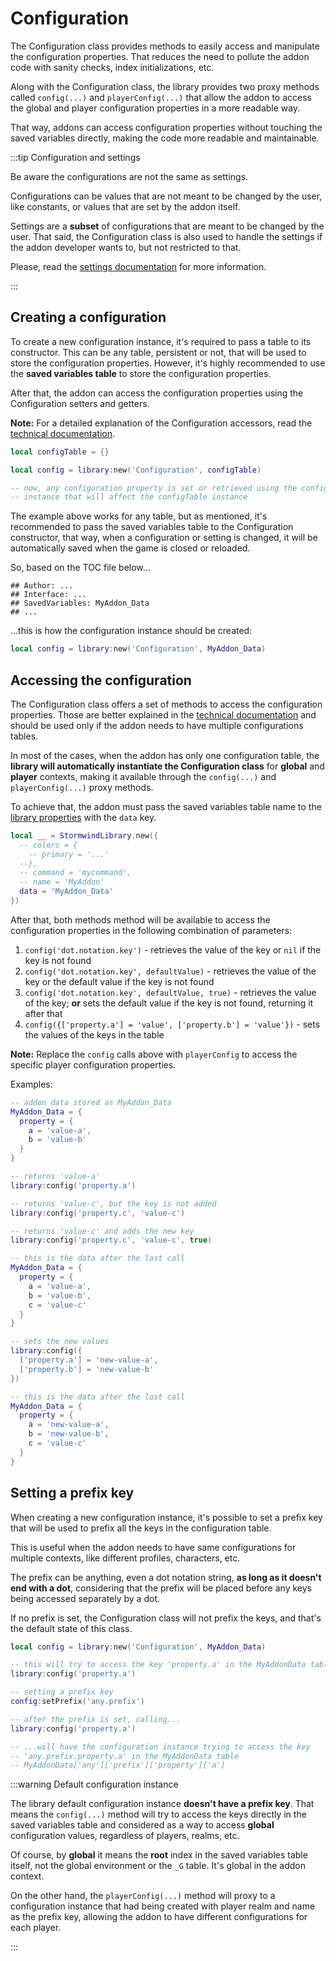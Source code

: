 # Configuration

The Configuration class provides methods to easily access and manipulate the 
configuration properties. That reduces the need to pollute the addon code 
with sanity checks, index initializations, etc.

Along with the Configuration class, the library provides two proxy methods 
called `config(...)` and `playerConfig(...)` that allow the addon to access 
the global and player configuration properties in a more readable way.

That way, addons can access configuration properties without touching the
saved variables directly, making the code more readable and maintainable.

:::tip Configuration and settings

Be aware the configurations are not the same as settings.

Configurations can be values that are not meant to be changed by the user,
like constants, or values that are set by the addon itself.

Settings are a **subset** of configurations that are meant to be changed by 
the user. That said, the Configuration class is also used to handle the 
settings if the addon developer wants to, but not restricted to that.

Please, read the [settings documentation](settings) for more information.

:::

## Creating a configuration

To create a new configuration instance, it's required to pass a table to its
constructor. This can be any table, persistent or not, that will be used to
store the configuration properties. However, it's highly recommended to use
the **saved variables table** to store the configuration properties.

After that, the addon can access the configuration properties using the 
Configuration setters and getters.

**Note:** For a detailed explanation of the Configuration accessors, read the
[technical documentation](pathname:///lua-docs/classes/Core.Configuration.html).

```lua
local configTable = {}

local config = library:new('Configuration', configTable)

-- now, any configuration property is set or retrieved using the config
-- instance that will affect the configTable instance
```

The example above works for any table, but as mentioned, it's recommended to
pass the saved variables table to the Configuration constructor, that way, 
when a configuration or setting is changed, it will be automatically saved
when the game is closed or reloaded.

So, based on the TOC file below...

```toc
## Author: ...
## Interface: ...
## SavedVariables: MyAddon_Data
## ...
```

...this is how the configuration instance should be created:

```lua
local config = library:new('Configuration', MyAddon_Data)
```

## Accessing the configuration

The Configuration class offers a set of methods to access the configuration
properties. Those are better explained in the [technical documentation](pathname:///lua-docs/classes/Core.Configuration.html)
and should be used only if the addon needs to have multiple configurations
tables.

In most of the cases, when the addon has only one configuration table, the
**library will automatically instantiate the Configuration class** for 
**global** and **player** contexts, making it available through the
`config(...)` and `playerConfig(...)` proxy methods.

To achieve that, the addon must pass the saved variables table name to the
[library properties](../../resources/core/addon-properties.md) with the `data`
key.

```lua
local __ = StormwindLibrary.new({
  -- colors = {
    -- primary = '...'
  --},
  -- command = 'mycommand',
  -- name = 'MyAddon'
  data = 'MyAddon_Data'
})
```

After that, both methods method will be available to access the configuration 
properties in the following combination of parameters:

1. `config('dot.notation.key')` - retrieves the value of the key or `nil` if
the key is not found
1. `config('dot.notation.key', defaultValue)` - retrieves the value of the key
or the default value if the key is not found
1. `config('dot.notation.key', defaultValue, true)` - retrieves the value of 
the key; **or** sets the default value if the key is not found, returning it
after that
1. `config({['property.a'] = 'value', ['property.b'] = 'value'})` - sets the
values of the keys in the table

**Note:** Replace the `config` calls above with `playerConfig` to access the 
specific player configuration properties.

Examples:

```lua
-- addon data stored as MyAddon_Data
MyAddon_Data = {
  property = {
    a = 'value-a',
    b = 'value-b'
  }
}

-- returns 'value-a'
library:config('property.a')

-- returns 'value-c', but the key is not added
library:config('property.c', 'value-c')

-- returns 'value-c' and adds the new key
library:config('property.c', 'value-c', true)

-- this is the data after the last call
MyAddon_Data = {
  property = {
    a = 'value-a',
    b = 'value-b',
    c = 'value-c'
  }
}

-- sets the new values
library:config({
  ['property.a'] = 'new-value-a',
  ['property.b'] = 'new-value-b'
})

-- this is the data after the last call
MyAddon_Data = {
  property = {
    a = 'new-value-a',
    b = 'new-value-b',
    c = 'value-c'
  }
}
```

## Setting a prefix key

When creating a new configuration instance, it's possible to set a prefix key
that will be used to prefix all the keys in the configuration table.

This is useful when the addon needs to have same configurations for multiple
contexts, like different profiles, characters, etc.

The prefix can be anything, even a dot notation string, **as long as it 
doesn't end with a dot**, considering that the prefix will be placed before
any keys being accessed separately by a dot.

If no prefix is set, the Configuration class will not prefix the keys, and
that's the default state of this class.

```lua
local config = library:new('Configuration', MyAddon_Data)

-- this will try to access the key 'property.a' in the MyAddonData table
library:config('property.a')

-- setting a prefix key
config:setPrefix('any.prefix')

-- after the prefix is set, calling...
library:config('property.a')

-- ...will have the configuration instance trying to access the key
-- 'any.prefix.property.a' in the MyAddonData table
-- MyAddonData['any']['prefix']['property']['a']
```

:::warning Default configuration instance

The library default configuration instance **doesn't have a prefix key**. That
means the `config(...)` method will try to access the keys directly in the
saved variables table and considered as a way to access **global** 
configuration values, regardless of players, realms, etc.

Of course, by **global** it means the **root** index in the saved variables 
table itself, not the global environment or the `_G` table. It's global in 
the addon context.

On the other hand, the `playerConfig(...)` method will proxy to a 
configuration instance that had being created with player realm and name as 
the prefix key, allowing the addon to have different configurations for each 
player.

:::